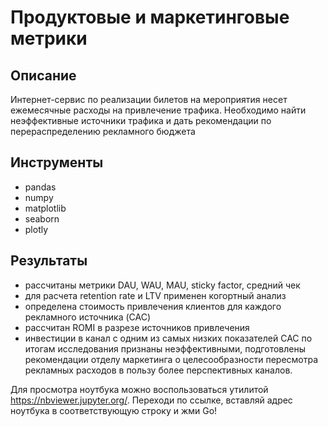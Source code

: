 # Продуктовые и маркетинговые метрики

## Описание
Интернет-сервис по реализации билетов на мероприятия несет ежемесячные расходы на привлечение трафика. Необходимо найти неэффективные источники трафика  и дать рекомендации по перераспределению рекламного бюджета

## Инструменты
- pandas
- numpy
- matplotlib
- seaborn
- plotly

## Результаты
- рассчитаны метрики DAU, WAU, MAU, sticky factor, средний чек
- для расчета retention rate и LTV применен когортный анализ
- определена стоимость привлечения клиентов для каждого рекламного источника (CAC)
- рассчитан ROMI в разрезе источников привлечения
- инвестиции в канал с одним из самых низких показателей CAC по итогам исследования признаны неэффективными, подготовлены рекомендации отделу маркетинга о целесообразности пересмотра рекламных расходов в пользу более перспективных каналов. 

Для просмотра ноутбука можно воспользоваться утилитой https://nbviewer.jupyter.org/. Переходи по ссылке, вставляй адрес ноутбука в соответствующую строку и жми Go!
